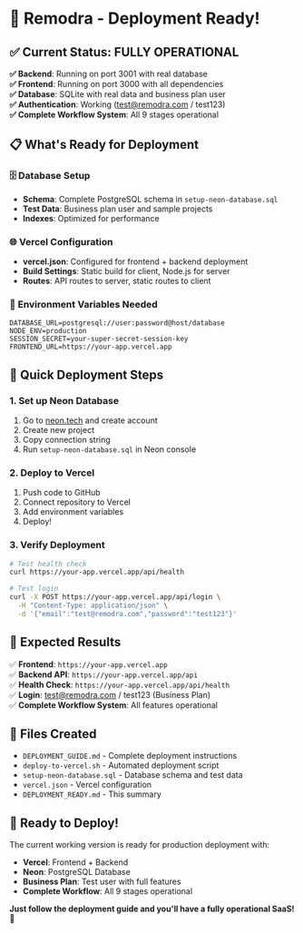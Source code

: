 # 🚀 Remodra - Deployment Ready!

## ✅ Current Status: FULLY OPERATIONAL

**✅ Backend**: Running on port 3001 with real database  
**✅ Frontend**: Running on port 3000 with all dependencies  
**✅ Database**: SQLite with real data and business plan user  
**✅ Authentication**: Working (test@remodra.com / test123)  
**✅ Complete Workflow System**: All 9 stages operational  

## 📋 What's Ready for Deployment

### 🗄️ Database Setup
- **Schema**: Complete PostgreSQL schema in `setup-neon-database.sql`
- **Test Data**: Business plan user and sample projects
- **Indexes**: Optimized for performance

### 🌐 Vercel Configuration
- **vercel.json**: Configured for frontend + backend deployment
- **Build Settings**: Static build for client, Node.js for server
- **Routes**: API routes to server, static routes to client

### 🔧 Environment Variables Needed
```
DATABASE_URL=postgresql://user:password@host/database
NODE_ENV=production
SESSION_SECRET=your-super-secret-session-key
FRONTEND_URL=https://your-app.vercel.app
```

## 🚀 Quick Deployment Steps

### 1. Set up Neon Database
1. Go to [neon.tech](https://neon.tech) and create account
2. Create new project
3. Copy connection string
4. Run `setup-neon-database.sql` in Neon console

### 2. Deploy to Vercel
1. Push code to GitHub
2. Connect repository to Vercel
3. Add environment variables
4. Deploy!

### 3. Verify Deployment
```bash
# Test health check
curl https://your-app.vercel.app/api/health

# Test login
curl -X POST https://your-app.vercel.app/api/login \
  -H "Content-Type: application/json" \
  -d '{"email":"test@remodra.com","password":"test123"}'
```

## 🎯 Expected Results

✅ **Frontend**: `https://your-app.vercel.app`  
✅ **Backend API**: `https://your-app.vercel.app/api`  
✅ **Health Check**: `https://your-app.vercel.app/api/health`  
✅ **Login**: test@remodra.com / test123 (Business Plan)  
✅ **Complete Workflow System**: All features operational  

## 📖 Files Created

- `DEPLOYMENT_GUIDE.md` - Complete deployment instructions
- `deploy-to-vercel.sh` - Automated deployment script
- `setup-neon-database.sql` - Database schema and test data
- `vercel.json` - Vercel configuration
- `DEPLOYMENT_READY.md` - This summary

## 🎉 Ready to Deploy!

The current working version is ready for production deployment with:
- **Vercel**: Frontend + Backend
- **Neon**: PostgreSQL Database
- **Business Plan**: Test user with full features
- **Complete Workflow**: All 9 stages operational

**Just follow the deployment guide and you'll have a fully operational SaaS!** 🚀 